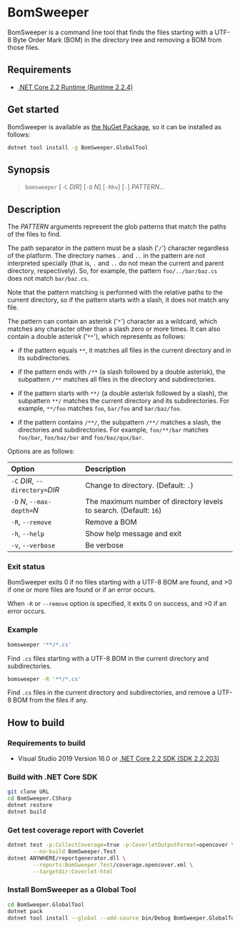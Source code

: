 # BomSweeper

BomSweeper is a command line tool that finds the files starting with a UTF-8
Byte Order Mark (BOM) in the directory tree and removing a BOM from those files.

## Requirements

- [.NET Core 2.2 Runtime (Runtime 2.2.4)][dotnet-core-runtime]

## Get started

BomSweeper is available as [the NuGet Package][bomsweeper.globaltool],
so it can be installed as follows:

```bash
dotnet tool install -g BomSweeper.GlobalTool
```

## Synopsis

> `bomsweeper` [`-C` _DIR_] [`-D` _N_] [`-Rhv`] [`-`] _PATTERN_...

## Description

The _PATTERN_ arguments represent the glob patterns that match
the paths of the files to find.

The path separator in the pattern must be a slash ('`/`') character
regardless of the platform. The directory names `.` and `..` in the pattern
are not interpreted specially (that is, `.` and `..` do not mean the current
and parent directory, respectively). So, for example, the pattern
`foo/../bar/baz.cs` does not match `bar/baz.cs`.

Note that the pattern matching is performed with the relative paths to the
current directory, so if the pattern starts with a slash, it does not match
any file.

The pattern can contain an asterisk ('`*`') character as a wildcard, which
matches any character other than a slash zero or more times. It can also
contain a double asterisk ('`**`'), which represents as follows:

- if the pattern equals `**`, it matches all files in the current directory
  and in its subdirectories.

- if the pattern ends with `/**` (a slash followed by a double asterisk), the
  subpattern `/**` matches all files in the directory and subdirectories.

- if the pattern starts with `**/` (a double asterisk followed by a slash),
  the subpattern `**/` matches the current directory and its subdirectories.
  For example, `**/foo` matches `foo`, `bar/foo` and `bar/baz/foo`.

- if the pattern contains `/**/`, the subpattern `/**/` matches a slash,
  the directories and subdirectories. For example, `foo/**/bar` matches
  `foo/bar`, `foo/baz/bar` and `foo/baz/qux/bar`.

Options are as follows:

| Option | Description |
|:---|:---|
| `-C` _DIR_, `--directory=`_DIR_ | Change to directory. (Default: `.`) |
| `-D` _N_, `--max-depth=`_N_ | The maximum number of directory levels to search. (Default: `16`) |
| `-R`, `--remove` | Remove a BOM |
| `-h`, `--help` | Show help message and exit |
| `-v`, `--verbose` | Be verbose |

### Exit status

BomSweeper exits 0 if no files starting with a UTF-8 BOM are found,
and &gt;0 if one or more files are found or if an error occurs.

When `-R` or `--remove` option is specified,
it exits 0 on success, and &gt;0 if an error occurs.

### Example

```bash
bomsweeper '**/*.cs'
```

Find `.cs` files starting with a UTF-8 BOM in the current directory and subdirectories.

```bash
bomsweeper -R '**/*.cs'
```

Find `.cs` files in the current directory and subdirectories,
and remove a UTF-8 BOM from the files if any.

## How to build

### Requirements to build

- Visual Studio 2019 Version 16.0
  or [.NET Core 2.2 SDK (SDK 2.2.203)][dotnet-core-sdk]

### Build with .NET Core SDK

```bash
git clone URL
cd BomSweeper.CSharp
dotnet restore
dotnet build
```

### Get test coverage report with Coverlet

```bash
dotnet test -p:CollectCoverage=true -p:CoverletOutputFormat=opencover \
        --no-build BomSweeper.Test
dotnet ANYWHERE/reportgenerator.dll \
        --reports:BomSweeper.Test/coverage.opencover.xml \
        --targetdir:Coverlet-html
```

### Install BomSweeper as a Global Tool

```bash
cd BomSweeper.GlobalTool
dotnet pack
dotnet tool install --global --add-source bin/Debug BomSweeper.GlobalTool
```

[dotnet-core-sdk]:
  https://dotnet.microsoft.com/download/dotnet-core/2.2
[dotnet-core-runtime]:
  https://dotnet.microsoft.com/download/dotnet-core/2.2
[bomsweeper.globaltool]:
  https://www.nuget.org/packages/BomSweeper.GlobalTool/
